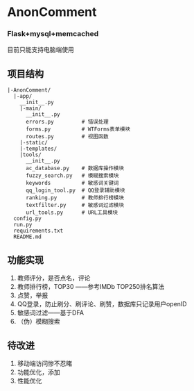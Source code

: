 # AnonComment
### Flask+mysql+memcached
目前只能支持电脑端使用

## 项目结构
```
|-AnonComment/
  |-app/
    __init__.py
    |-main/            
      __init__.py
      errors.py         # 错误处理
      forms.py          # WTForms表单模块
      routes.py         # 视图函数
    |-static/           
    |-templates/
    |tools/
      __init__.py
      ac_database.py    # 数据库操作模块
      fuzzy_search.py   # 模糊搜索模块
      keywords          # 敏感词关键词
      qq_login_tool.py  # QQ登录辅助模块
      ranking.py        # 教师排行榜模块
      textfilter.py     # 敏感词过滤模块
      url_tools.py      # URL工具模块
  config.py
  run.py
  requirements.txt
  README.md
```

## 功能实现
1. 教师评分，是否点名，评论
2. 教师排行榜，TOP30 ——参考IMDb TOP250排名算法
3. 点赞，举报
4. QQ登录，防止刷分、刷评论、刷赞，数据库只记录用户openID
5. 敏感词过滤——基于DFA
6. （伪）模糊搜索

## 待改进
1. 移动端访问惨不忍睹
2. 功能优化，添加
3. 性能优化